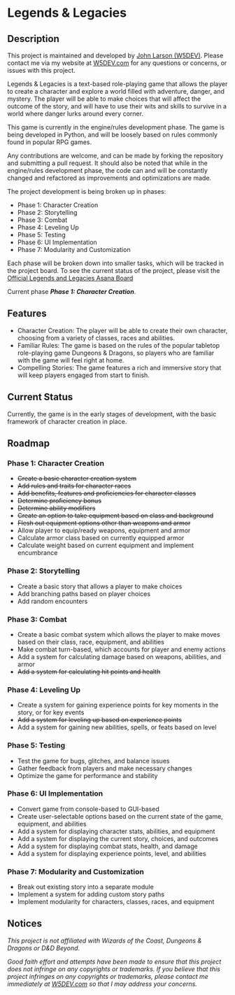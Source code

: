 # Legends & Legacies

## Description

This project is maintained and developed by [John Larson (W5DEV)](github.com/W5DEV). Please contact me via my website at [W5DEV.com](https://w5dev.com) for any questions or concerns, or issues with this project.

Legends & Legacies is a text-based role-playing game that allows the player to create a character and explore a world filled with adventure, danger, and mystery. The player will be able to make choices that will affect the outcome of the story, and will have to use their wits and skills to survive in a world where danger lurks around every corner.

This game is currently in the engine/rules development phase. The game is being developed in Python, and will be loosely based on rules commonly found in popular RPG games.

Any contributions are welcome, and can be made by forking the repository and submitting a pull request. It should also be noted that while in the engine/rules development phase, the code can and will be constantly changed and refactored as improvements and optimizations are made.

The project development is being broken up in phases:

- Phase 1: Character Creation
- Phase 2: Storytelling
- Phase 3: Combat
- Phase 4: Leveling Up
- Phase 5: Testing
- Phase 6: UI Implementation
- Phase 7: Modularity and Customization

Each phase will be broken down into smaller tasks, which will be tracked in the project board. To see the current status of the project, please visit the [Official Legends and Legacies Asana Board](https://app.asana.com/0/1207330598140022/1207330707711688)

Current phase ***Phase 1: Character Creation***.

## Features

- Character Creation: The player will be able to create their own character, choosing from a variety of classes, races and abilities.
- Familiar Rules: The game is based on the rules of the popular tabletop role-playing game Dungeons & Dragons, so players who are familiar with the game will feel right at home.
- Compelling Stories: The game features a rich and immersive story that will keep players engaged from start to finish.

## Current Status

Currently, the game is in the early stages of development, with the basic framework of character creation in place.

## Roadmap

### Phase 1: Character Creation

- ~~Create a basic character creation system~~
- ~~Add rules and traits for character races~~
- ~~Add benefits, features and proficiencies for character classes~~
- ~~Determine proficiency bonus~~
- ~~Determine ability modifiers~~
- ~~Create an option to take equipment based on class and background~~
- ~~Flesh out equipment options other than weapons and armor~~
- Allow player to equip/ready weapons, equipment and armor
- Calculate armor class based on currently equipped armor
- Calculate weight based on current equipment and implement encumbrance

### Phase 2: Storytelling

- Create a basic story that allows a player to make choices
- Add branching paths based on player choices
- Add random encounters

### Phase 3: Combat

- Create a basic combat system which allows the player to make moves based on their class, race, equipment, and abilities
- Make combat turn-based, which accounts for player and enemy actions
- Add a system for calculating damage based on weapons, abilities, and armor
- ~~Add a system for calculating hit points and health~~

### Phase 4: Leveling Up

- Create a system for gaining experience points for key moments in the story, or for key events
- ~~Add a system for leveling up based on experience points~~
- Add a system for gaining new abilities, spells, or feats based on level

### Phase 5: Testing

- Test the game for bugs, glitches, and balance issues
- Gather feedback from players and make necessary changes
- Optimize the game for performance and stability

### Phase 6: UI Implementation

- Convert game from console-based to GUI-based
- Create user-selectable options based on the current state of the game, equipment, and abilities
- Add a system for displaying character stats, abilities, and equipment
- Add a system for displaying the current story, choices, and outcomes
- Add a system for displaying combat stats, health, and damage
- Add a system for displaying experience points, level, and abilities

### Phase 7: Modularity and Customization

- Break out existing story into a separate module
- Implement a system for adding custom story paths
- Implement modularity for characters, classes, races, and equipment

## Notices

*This project is not affiliated with Wizards of the Coast, Dungeons & Dragons or D&D Beyond.*

*Good faith effort and attempts have been made to ensure that this project does not infringe on any copyrights or trademarks. If you believe that this project infringes on any copyrights or trademarks, please contact me immediately at [W5DEV.com](https://w5dev.com) so that I may address your concerns.*
